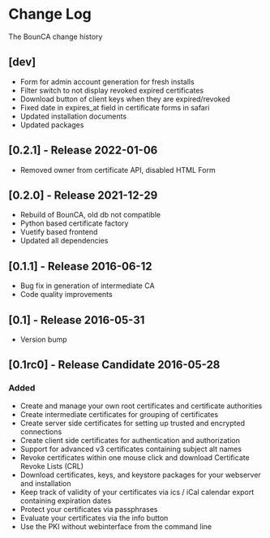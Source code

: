 # Change Log
The BounCA change history

## [dev]
* Form for admin account generation for fresh installs
* Filter switch to not display revoked expired certificates
* Download button of client keys when they are expired/revoked
* Fixed date in expires_at field in certificate forms in safari
* Updated installation documents
* Updated packages

## [0.2.1] - Release 2022-01-06
* Removed owner from certificate API, disabled HTML Form

## [0.2.0] - Release 2021-12-29
* Rebuild of BounCA, old db not compatible
* Python based certificate factory
* Vuetify based frontend
* Updated all dependencies

## [0.1.1] - Release 2016-06-12

* Bug fix in generation of intermediate CA
* Code quality improvements

## [0.1] - Release 2016-05-31

* Version bump

## [0.1rc0] - Release Candidate 2016-05-28

### Added
* Create and manage your own root certificates and certificate authorities
* Create intermediate certificates for grouping of certificates
* Create server side certificates for setting up trusted and encrypted connections
* Create client side certificates for authentication and authorization
* Support for advanced v3 certificates containing subject alt names
* Revoke certificates within one mouse click and download Certificate Revoke Lists (CRL)
* Download certificates, keys, and keystore packages for your webserver and installation
* Keep track of validity of your certificates via ics / iCal calendar export containing expiration dates
* Protect your certificates via passphrases
* Evaluate your certificates via the info button
* Use the PKI without webinterface from the command line
